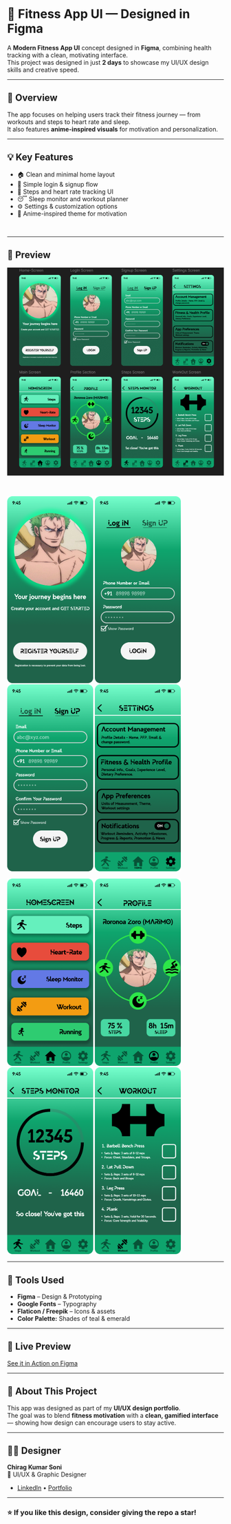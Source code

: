 # 💪 Fitness App UI — Designed in Figma

A **Modern Fitness App UI** concept designed in **Figma**, combining health tracking with a clean, motivating interface.  
This project was designed in just **2 days** to showcase my UI/UX design skills and creative speed.

---

## 🧭 Overview

The app focuses on helping users track their fitness journey — from workouts and steps to heart rate and sleep.  
It also features **anime-inspired visuals** for motivation and personalization.

---

## 💡 Key Features

- 🏠 Clean and minimal home layout  
- 🔐 Simple login & signup flow  
- 🏃 Steps and heart rate tracking UI    
- 😴 Sleep monitor and workout planner  
- ⚙️ Settings & customization options  
- 🎨 Anime-inspired theme for motivation  
<br>

---

## 🎨 Preview

<p align="left">
    <img src="images/fitness-app-preview.png" alt="App Screens" width="550"/>
</p>

<br>

<img src="images/Home-Screen.png" alt="Home Screen" width="200"/> <img src="images/LogIn-Screen.png" alt="LogIn Screen" width="200"/> <img src="images/Signup-Screen.png" alt="SignUp Screen" width="200"/> <img src="images/Settings-Screen.png" alt="Settings Screen" width="200"/>

<img src="images/Main-Screen.png" alt="Main Screen" width="200"/> <img src="images/Profile-Section.png" alt="Profile-Section" width="200"/> <img src="images/Steps-Screen.png" alt="Steps Screen" Width="200"/> <img src="images/Workout-Screen.png" alt="Workout Screen" width="200"/>

---

## 🧰 Tools Used

- **Figma** – Design & Prototyping  
- **Google Fonts** – Typography  
- **Flaticon / Freepik** – Icons & assets  
- **Color Palette:** Shades of teal & emerald

---

## 🔗 Live Preview

[See it in Action on Figma](https://www.figma.com/design/bd97OAE9eXC6qqAv4PVRaM/Fitness-App?node-id=0-1&t=QaRU0ervSgQ0ghkH-1)

---

## 🧠 About This Project

This app was designed as part of my **UI/UX design portfolio**.  
The goal was to blend **fitness motivation** with a **clean, gamified interface** — showing how design can encourage users to stay active.

---

## 👨‍🎨 Designer

**Chirag Kumar Soni**  
📍 UI/UX & Graphic Designer  
* [LinkedIn](https://www.linkedin.com/in/chirag-kumar-soni) • [Portfolio](https://github.com/chirag-kumar-soni)

---

### ⭐ If you like this design, consider giving the repo a star!
